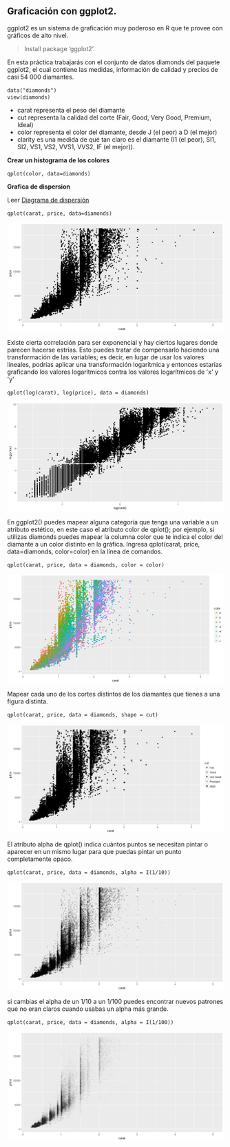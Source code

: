 ## Graficación con ggplot2.

ggplot2 es un sistema de graficación muy poderoso en R que te provee con gráficos de alto nivel.

> Install package ‘ggplot2’.

En esta práctica trabajarás con el conjunto de datos diamonds del paquete ggplot2, el cual contiene las medidas, información de calidad y precios de casi 54 000 diamantes.

```
data("diamonds")
view(diamonds)
```
* carat representa el peso del diamante
* cut representa la calidad del corte (Fair, Good, Very Good, Premium, Ideal)
* color representa el color del diamante, desde J (el peor) a D (el mejor)
* clarity es una medida de qué tan claro es el diamante (I1 (el peor), SI1, SI2, VS1, VS2, VVS1, VVS2, IF (el mejor)).

**Crear un histograma de los colores**
```
qplot(color, data=diamonds)
```
**Grafica de dispersion**

Leer [Diagrama de dispersión](https://es.wikipedia.org/wiki/Diagrama_de_dispersi%C3%B3n)
```
qplot(carat, price, data=diamonds)
```

![Image of Yaktocat](https://github.com/jamserv/coursera/blob/master/intro-data-science-programacion-estadistica-r/graphics-ggplots2/img/Rplot.png)

Existe cierta correlación para ser exponencial y hay ciertos lugares donde parecen hacerse estrías. Esto puedes tratar de compensarlo haciendo una transformación de las variables; es decir, en lugar de usar los valores lineales, podrías aplicar una transformación logarítmica y entonces estarías graficando los valores logarítmicos contra los valores logarítmicos de  'x' y 'y'
```
qplot(log(carat), log(price), data = diamonds)
```
![Image of Yaktocat](https://github.com/jamserv/coursera/blob/master/intro-data-science-programacion-estadistica-r/graphics-ggplots2/img/2.png)

En ggplot2() puedes mapear alguna categoría que tenga una variable a un atributo estético, en este caso el atributo color de qplot(); por ejemplo, si utilizas diamonds puedes mapear la columna color que te indica el color del diamante a un color distinto en la gráfica. Ingresa qplot(carat, price, data=diamonds, color=color) en la línea de comandos.
```
qplot(carat, price, data = diamonds, color = color)
```
![Image of Yaktocat](https://github.com/jamserv/coursera/blob/master/intro-data-science-programacion-estadistica-r/graphics-ggplots2/img/3.png)

Mapear cada uno de los cortes distintos de los diamantes que tienes a una figura distinta.
```
qplot(carat, price, data = diamonds, shape = cut)
```
![Image of Yaktocat](https://github.com/jamserv/coursera/blob/master/intro-data-science-programacion-estadistica-r/graphics-ggplots2/img/4.png)

El atributo alpha de qplot() indica cuántos puntos se necesitan pintar o aparecer en un mismo lugar para que puedas pintar un punto completamente opaco.
```
qplot(carat, price, data = diamonds, alpha = I(1/10))
```
![Image of Yaktocat](https://github.com/jamserv/coursera/blob/master/intro-data-science-programacion-estadistica-r/graphics-ggplots2/img/5.png)

si cambias el alpha de un 1/10 a un 1/100 puedes encontrar nuevos patrones que no eran claros cuando usabas un alpha más grande.
```
qplot(carat, price, data = diamonds, alpha = I(1/100))
```
![Image of Yaktocat](https://github.com/jamserv/coursera/blob/master/intro-data-science-programacion-estadistica-r/graphics-ggplots2/img/6.png)